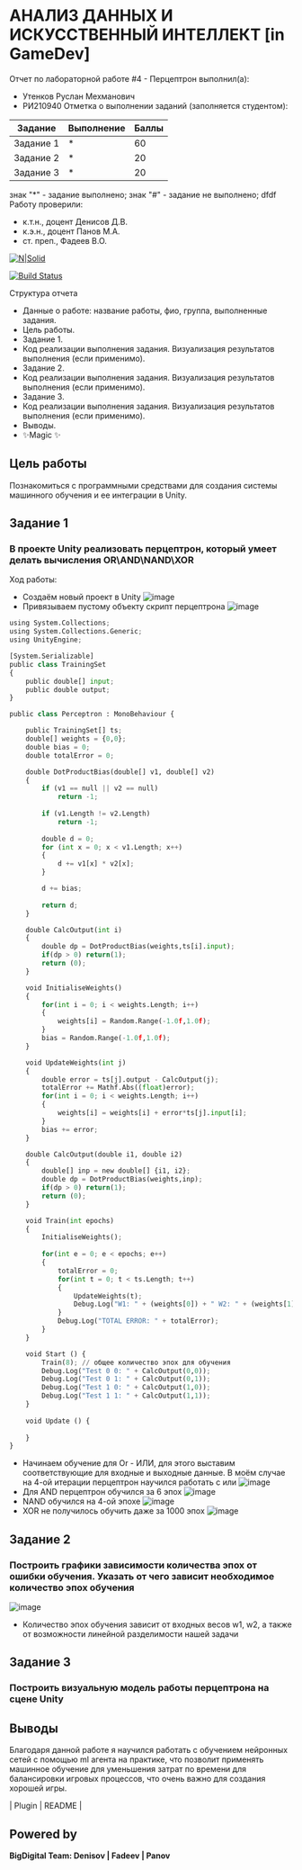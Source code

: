 # АНАЛИЗ ДАННЫХ И ИСКУССТВЕННЫЙ ИНТЕЛЛЕКТ [in GameDev]
Отчет по лабораторной работе #4 - Перцептрон выполнил(а):
- Утенков Руслан Мехманович
- РИ210940
Отметка о выполнении заданий (заполняется студентом):

| Задание | Выполнение | Баллы |
| ------ | ------ | ------ |
| Задание 1 | * | 60 |
| Задание 2 | * | 20 |
| Задание 3 | * | 20 |

знак "*" - задание выполнено; знак "#" - задание не выполнено;
dfdf
Работу проверили:
- к.т.н., доцент Денисов Д.В.
- к.э.н., доцент Панов М.А.
- ст. преп., Фадеев В.О.

[![N|Solid](https://cldup.com/dTxpPi9lDf.thumb.png)](https://nodesource.com/products/nsolid)

[![Build Status](https://travis-ci.org/joemccann/dillinger.svg?branch=master)](https://travis-ci.org/joemccann/dillinger)

Структура отчета

- Данные о работе: название работы, фио, группа, выполненные задания.
- Цель работы.
- Задание 1.
- Код реализации выполнения задания. Визуализация результатов выполнения (если применимо).
- Задание 2.
- Код реализации выполнения задания. Визуализация результатов выполнения (если применимо).
- Задание 3.
- Код реализации выполнения задания. Визуализация результатов выполнения (если применимо).
- Выводы.
- ✨Magic ✨

## Цель работы
Познакомиться с программными средствами для создания системы машинного обучения и ее интеграции в Unity.

## Задание 1
### В проекте Unity реализовать перцептрон, который умеет делать вычисления OR\AND\NAND\XOR
Ход работы:
- Создаём новый проект в Unity
![image](https://user-images.githubusercontent.com/77449049/205114978-6e6beb32-c4b2-4a94-99e0-affc28e904c4.png)
- Привязываем пустому объекту скрипт перцептрона
![image](https://user-images.githubusercontent.com/77449049/205120180-cf3ee78d-8958-4685-a795-d905a1e992b8.png)

```py
using System.Collections;
using System.Collections.Generic;
using UnityEngine;

[System.Serializable]
public class TrainingSet
{
	public double[] input;
	public double output;
}

public class Perceptron : MonoBehaviour {

	public TrainingSet[] ts;
	double[] weights = {0,0};
	double bias = 0;
	double totalError = 0;

	double DotProductBias(double[] v1, double[] v2) 
	{
		if (v1 == null || v2 == null)
			return -1;
	 
		if (v1.Length != v2.Length)
			return -1;
	 
		double d = 0;
		for (int x = 0; x < v1.Length; x++)
		{
			d += v1[x] * v2[x];
		}

		d += bias;
	 
		return d;
	}

	double CalcOutput(int i)
	{
		double dp = DotProductBias(weights,ts[i].input);
		if(dp > 0) return(1);
		return (0);
	}

	void InitialiseWeights()
	{
		for(int i = 0; i < weights.Length; i++)
		{
			weights[i] = Random.Range(-1.0f,1.0f);
		}
		bias = Random.Range(-1.0f,1.0f);
	}

	void UpdateWeights(int j)
	{
		double error = ts[j].output - CalcOutput(j);
		totalError += Mathf.Abs((float)error);
		for(int i = 0; i < weights.Length; i++)
		{			
			weights[i] = weights[i] + error*ts[j].input[i]; 
		}
		bias += error;
	}

	double CalcOutput(double i1, double i2)
	{
		double[] inp = new double[] {i1, i2};
		double dp = DotProductBias(weights,inp);
		if(dp > 0) return(1);
		return (0);
	}

	void Train(int epochs)
	{
		InitialiseWeights();
		
		for(int e = 0; e < epochs; e++)
		{
			totalError = 0;
			for(int t = 0; t < ts.Length; t++)
			{
				UpdateWeights(t);
				Debug.Log("W1: " + (weights[0]) + " W2: " + (weights[1]) + " B: " + bias);
			}
			Debug.Log("TOTAL ERROR: " + totalError);
		}
	}

	void Start () {
		Train(8); // общее количество эпох для обучения
		Debug.Log("Test 0 0: " + CalcOutput(0,0));
		Debug.Log("Test 0 1: " + CalcOutput(0,1));
		Debug.Log("Test 1 0: " + CalcOutput(1,0));
		Debug.Log("Test 1 1: " + CalcOutput(1,1));		
	}
	
	void Update () {
		
	}
}
```
- Начинаем обучение для Or - ИЛИ, для этого выставим соответствующие для входные и выходные данные. В моём случае на 4-ой итерации перцептрон научился работать с или
![image](https://user-images.githubusercontent.com/77449049/205122040-2f9f610d-5051-47e5-9679-f7e5f474d1f0.png)
- Для AND перцептрон обучился за 6 эпох
![image](https://user-images.githubusercontent.com/77449049/205123948-f6c7c4f2-7192-43ce-9dde-594b9e3d46f5.png)
- NAND обучился на 4-ой эпохе
![image](https://user-images.githubusercontent.com/77449049/205124362-824a07e3-144c-40e8-9835-827a1c1c5157.png)
- XOR не получилось обучить даже за 1000 эпох
![image](https://user-images.githubusercontent.com/77449049/205124825-a6d4b136-93aa-43a0-b05e-6fb91e6aedf0.png)

## Задание 2
### Построить графики зависимости количества эпох от ошибки обучения. Указать от чего зависит необходимое количество эпох обучения
![image](https://user-images.githubusercontent.com/77449049/205127446-83436cf1-70a9-41bd-bf1f-d2717ba63538.png)
- Количество эпох обучения зависит от входных весов w1, w2, а также от возможности линейной разделимости нашей задачи

## Задание 3
### Построить визуальную модель работы перцептрона на сцене Unity

## Выводы

Благодаря данной работе я научился работать с обучением нейронных сетей с помощью ml агента на практике, что позволит применять машинное обучение для уменьшения затрат
по времени для балансировки игровых процессов, что очень важно для создания хорошей игры.

| Plugin | README |

## Powered by

**BigDigital Team: Denisov | Fadeev | Panov**
